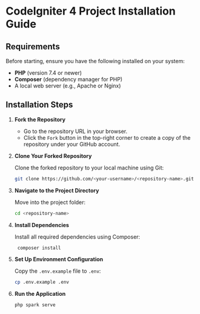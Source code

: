 # CodeIgniter 4 Project Installation Guide
## Requirements

Before starting, ensure you have the following installed on your system:

- **PHP** (version 7.4 or newer)
- **Composer** (dependency manager for PHP)
- A local web server (e.g., Apache or Nginx)

## Installation Steps

1. **Fork the Repository**

   - Go to the repository URL in your browser.
   - Click the `Fork` button in the top-right corner to create a copy of the repository under your GitHub account.

2. **Clone Your Forked Repository**

   Clone the forked repository to your local machine using Git:

   ```bash
   git clone https://github.com/<your-username>/<repository-name>.git
   ```
3. **Navigate to the Project Directory**
   
   Move into the project folder:
   
    ```bash
   cd <repository-name>
    ```
4. **Install Dependencies**

   Install all required dependencies using Composer:
   
   ```bash
    composer install
5. **Set Up Environment Configuration**

   Copy the `.env.example` file to `.env`:
   
     ```bash
     cp .env.example .env
     ```
7. **Run the Application**

   ```bash
   php spark serve
   ```
